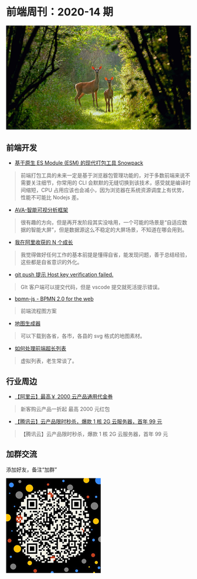 # 前端周刊：2020-14 期

[![](/img/bing/20200804.png?imageView2/2/w/960)](https://cn.bing.com/search?q=白尾母鹿)

## 前端开发

- [基于原生 ES Module (ESM) 的现代打包工具 Snowpack](https://www.snowpack.dev/)

> 前端打包工具的未来一定是基于浏览器包管理功能的，对于多数前端来说不需要关注细节，你常用的 CLI 会默默的无缝切换到该技术，感受就是编译时间缩短，CPU 占用应该也会减小，因为浏览器在系统资源调度上有优势，性能不可能比 Nodejs 差。

- [AVA-智能可视分析框架](https://github.com/antvis/AVA)

> 很有趣的方向，但是再开发阶段其实没啥用，一个可能的场景是“自适应数据的智能大屏”，但是数据源这么不稳定的大屏场景，不知道在哪会用到。

- [我在阿里收获的 N 个成长](https://mp.weixin.qq.com/s?__biz=MzI5NjM5NDQxMg==&mid=2247487124&idx=1&sn=ae37718b1326574d2a719442a667143b)

> 我觉得做好任何工作的基本前提是懂得自省，能发现问题，善于总结经验，这些都是自省意识的外化。

- [git push 提示 Host key verification failed.](https://segmentfault.com/q/1010000018956192/)

> GIt 客户端可以提交代码，但是 vscode 提交就死活提示错误。

- [bpmn-js - BPMN 2.0 for the web](https://github.com/bpmn-io/bpmn-js)

> 前端流程图方案

- [地图生成器](http://datav.aliyun.com/tools/atlas/#&lat=31.769817845138945&lng=104.29901249999999&zoom=4)

> 可以下载到各省，各市，各县的 svg 格式的地图素材。

- [如何处理前端超长列表](https://mp.weixin.qq.com/s?__biz=MzU5MjczNTg2MQ==&mid=2247487538&idx=1&sn=4186982e80e17271bc8c15976a19200d)

> 虚拟列表，老生常谈了。

## 行业周边

- [【阿里云】最高￥ 2000 云产品通用代金券](https://www.aliyun.com/minisite/goods?userCode=y31qmczl)

> 新客购云产品一折起 最高 2000 元红包

- [【腾讯云】云产品限时秒杀，爆款 1 核 2G 云服务器，首年 99 元](https://url.cn/abdjJNhu)

> 【腾讯云】云产品限时秒杀，爆款 1 核 2G 云服务器，首年 99 元

## 加群交流

添加好友，备注“加群”

![refned_x](/img/a/refined-x.jpg)

